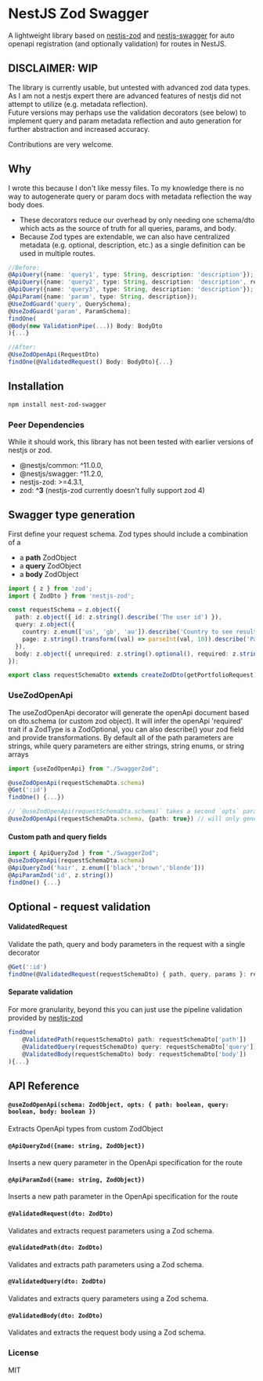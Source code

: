 # NestJS Zod Swagger

A lightweight library based on [nestjs-zod](https://www.npmjs.com/package/nestjs-zod) and [nestjs-swagger](https://www.npmjs.com/package/@nestjs/swagger) for auto openapi registration (and optionally validation) for routes in NestJS.

## DISCLAIMER: WIP
The library is currently usable, but untested with advanced zod data types. As I am not a nestjs expert there are advanced features of 
nestjs did not attempt to utilize (e.g. metadata reflection).  
Future versions may perhaps use the validation decorators
(see below) to implement query and param metadata reflection and auto generation for further abstraction and increased accuracy.

Contributions are very welcome.

## Why
I wrote this because I don't like messy files. To my knowledge there is no way to autogenerate query or param docs with 
metadata reflection the way body does.  
- These decorators reduce our overhead by only needing one schema/dto which acts as the source of truth for all queries, params, and body.
- Because Zod types are extendable, we can also have centralized metadata (e.g. optional, description, etc.) as a single definition can be used in multiple routes.

```typescript
//Before:
@ApiQuery({name: 'query1', type: String, description: 'description'});
@ApiQuery({name: 'query2', type: String, description: 'description', required: true});
@ApiQuery({name: 'query3', type: String, description: 'description'});
@ApiParam({name: 'param', type: String, description});
@UseZodGuard('query', QuerySchema);
@UseZodGuard('param', ParamSchema);
findOne(
@Body(new ValidationPipe(...)) Body: BodyDto
){...}

//After:
@UseZodOpenApi(RequestDto)
findOne(@ValidatedRequest() Body: BodyDto){...}
```


## Installation

```bash
npm install nest-zod-swagger
```

### Peer Dependencies
While it should work, this library has not been tested with earlier versions of nestjs or zod.
- @nestjs/common: ^11.0.0,
- @nestjs/swagger: ^11.2.0,
- nestjs-zod: >=4.3.1,
- zod: **^3** (nestjs-zod currently doesn't fully support zod 4)


## Swagger type generation
First define your request schema. Zod types should include a combination of a
- a **path** ZodObject
- a **query** ZodObject
- a **body** ZodObject

```typescript
import { z } from 'zod';
import { ZodDto } from 'nestjs-zod';

const requestSchema = z.object({
  path: z.object({ id: z.string().describe('The user id') }),
  query: z.object({
    country: z.enum(['us', 'gb', 'au']).describe('Country to see results for'),
    page: z.string().transform((val) => parseInt(val, 10)).describe('Page number for pagination'),
  }),
  body: z.object({ unrequired: z.string().optional(), required: z.string() }),
});

export class requestSchemaDto extends createZodDto(getPortfolioRequest) {}
```

### UseZodOpenApi
The useZodOpenApi decorator will generate the openApi document based on dto.schema (or custom zod object). It will infer
the openApi 'required' trait if a ZodType is a ZodOptional, you can also describe() your zod field and provide transformations.
By default all of the path parameters are strings, while query parameters are either strings, string enums, or string arrays

```typescript
import {useZodOpenApi} from "./SwaggerZod";

@useZodOpenApi(requestSchemaDta.schema)
@Get(':id')
findOne() {...})

// `@useZodOpenApi(requestSchemaDta.schema)` takes a second `opts` parameter that can be used to discrimiate what should be included by swagger.
@useZodOpenApi(requestSchemaDta.schema, {path: true}) // will only generate path params in swagger
```

#### Custom path and query fields

  ```typescript
import { ApiQueryZod } from "./SwaggerZod";
@useZodOpenApi(requestSchemaDta.schema)
@ApiQueryZod('hair', z.enum(['black','brown','blonde']))
@ApiParamZod('id', z.string())
findOne() {...}
```

## Optional - request validation

#### ValidatedRequest
Validate the path, query and body parameters in the request with a single decorator
```typescript
@Get(':id')
findOne(@ValidatedRequest(requestSchemaDto) { path, query, params }: requestSchemaDto) {...}
```

#### Separate validation
For more granularity, beyond this you can just use the pipeline validation provided by [nestjs-zod](https://www.npmjs.com/package/nestjs-zod)
```typescript
findOne(
    @ValidatedPath(requestSchemaDto) path: requestSchemaDto['path']) 
    @ValidatedQuery(requestSchemaDto) query: requestSchemaDto['query']) 
    @ValidatedBody(requestSchemaDto) body: requestSchemaDto['body'])
){...}
```

## API Reference

#### `@useZodOpenApi(schema: ZodObject, opts: { path: boolean, query: boolean, body: boolean })`
Extracts OpenApi types from custom ZodObject

#### `@ApiQueryZod({name: string, ZodObject})`
Inserts a new query parameter in the OpenApi specification for the route

#### `@ApiParamZod({name: string, ZodObject})`
Inserts a new path parameter in the OpenApi specification for the route

#### `@ValidatedRequest(dto: ZodDto)`
Validates and extracts request parameters using a Zod schema.

#### `@ValidatedPath(dto: ZodDto)`
Validates and extracts path parameters using a Zod schema.

#### `@ValidatedQuery(dto: ZodDto)`
Validates and extracts query parameters using a Zod schema.

#### `@ValidatedBody(dto: ZodDto)`
Validates and extracts the request body using a Zod schema.

### License

MIT
